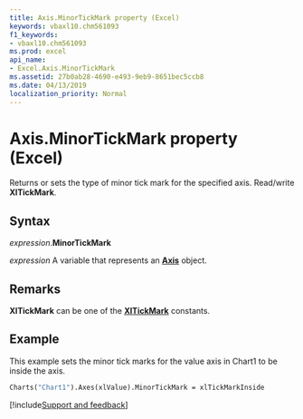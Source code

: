 ```yaml
---
title: Axis.MinorTickMark property (Excel)
keywords: vbaxl10.chm561093
f1_keywords:
- vbaxl10.chm561093
ms.prod: excel
api_name:
- Excel.Axis.MinorTickMark
ms.assetid: 27b0ab28-4690-e493-9eb9-8651bec5ccb8
ms.date: 04/13/2019
localization_priority: Normal
---
```



# Axis.MinorTickMark property (Excel)

Returns or sets the type of minor tick mark for the specified axis. Read/write **XlTickMark**.


## Syntax

_expression_.**MinorTickMark**

_expression_ A variable that represents an **[Axis](Excel.Axis(object).md)** object.


## Remarks

**XlTickMark** can be one of the **[XlTickMark](Excel.XlTickMark.md)** constants.


## Example

This example sets the minor tick marks for the value axis in Chart1 to be inside the axis.

```vb
Charts("Chart1").Axes(xlValue).MinorTickMark = xlTickMarkInside
```




[!include[Support and feedback](~/includes/feedback-boilerplate.md)]